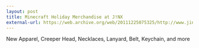 ```yaml
---
layout: post
title: Minecraft Holiday Merchandise at J!NX
external-url: https://web.archive.org/web/20111225075325/http://www.jinx.com/shop/coll/minecraft/srt/new/
---
```


New Apparel, Creeper Head, Necklaces, Lanyard, Belt, Keychain, and more 
